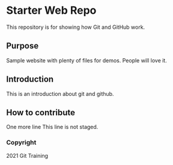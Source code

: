 # Starter Web Repo

This repository is for showing how Git and GitHub work.

## Purpose

Sample website with plenty of files for demos. People will love it.

## Introduction

This is an introduction about git and github.

## How to contribute

One more line
This line is not staged.

### Copyright

2021 Git Training